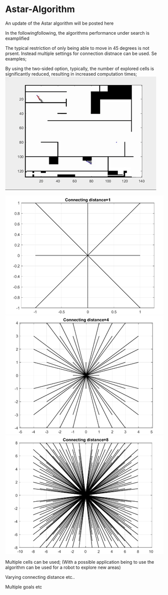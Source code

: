 # Astar-Algorithm
An update of the Astar algorithm will be posted here

In the followingfollowing, the algorithms performance under search is examplified

The typical restriction of only being able to move in 45 degrees is not prsent. Instead multiple settings for connection distnace can be used. Se examples; 




By using the two-sided option, typically, the number of explored cells is significantly reduced, resulting in increased computation times;
![](AStar2.gif)

![](ASTARSHOWCon1.png)  ![](ASTARSHOWCon4.png)  ![](ASTARSHOWCon8.png)

  

Multiple cells can be used; (With a possible application being to use the algorithm can be used for a robot to explore new areas)


Varying connecting distance etc..

Multiple goals etc
